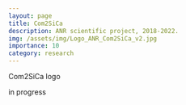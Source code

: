 ```yaml
---
layout: page
title: Com2SiCa
description: ANR scientific project, 2018-2022. 
img: /assets/img/Logo_ANR_Com2SiCa_v2.jpg
importance: 10
category: research
---
```

<div class="row">
    <div class="col-sm mt-3 mt-md-0">
        <img class="img-fluid rounded z-depth-1" src="{{ '/assets/img/Logo_ANR_Com2SiCa_v2.jpg' | relative_url }}" alt="" title="Com2SiCa logo"/>
    </div>
</div>
<div class="caption">
    Com2SiCa logo
</div>

in progress
